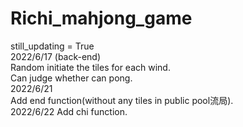 # Richi_mahjong_game  
still_updating = True  
2022/6/17 (back-end)  
Random initiate the tiles for each wind.  
Can judge whether can pong.  
2022/6/21  
Add end function(without any tiles in public pool流局).  
2022/6/22
Add chi function.  
